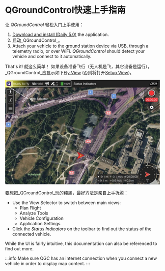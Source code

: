 # QGroundControl快速上手指南

让 _QGroundControl_ 轻松入门上手使用：

1. [Download and install (Daily 5.0)](../releases/daily_builds.md) the application.
2. 启动_QGroundControl_。
3. Attach your vehicle to the ground station device via USB, through a telemetry radio, or over WiFi. _QGroundControl_ should detect your vehicle and connect to it automatically.

That's it! 就这么简单！ 如果设备准备飞行（无人机是飞，其它设备是运行），_QGroundControl_应显示如下[Fly View](../fly_view/fly_view.md) (否则将打开[Setup View](../setup_view/setup_view.md))。

![](../../../assets/quickstart/fly_view_connected_vehicle.jpg)

要想把_QGroundControl_玩的纯熟，最好方法是亲自上手折腾：

- Use the View Selector to switch between main views:
  - Plan Flight
  - Analyze Tools
  - Vehicle Configuration
  - Application Settings
- Click the _Status Indicators_ on the toolbar to find out the status of the connected vehicle.

While the UI is fairly intuitive, this documentation can also be referenced to find out more.

:::info
Make sure QGC has an internet connection when you connect a new vehicle in order to display map content.
:::
